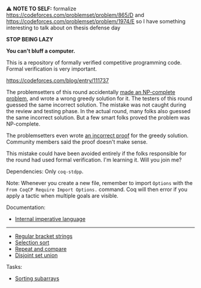 :warning: **NOTE TO SELF:** formalize https://codeforces.com/problemset/problem/865/D and https://codeforces.com/problemset/problem/1974/E so I have something interesting to talk about on thesis defense day

**STOP BEING LAZY**

**You can't bluff a computer.**

This is a repository of formally verified competitive programming code. Formal verification is very important.

https://codeforces.com/blog/entry/111737

The problemsetters of this round accidentally [made an NP-complete problem](https://web.archive.org/web/20230125221257/https://codeforces.com/contest/1780/problem/C), and wrote a wrong greedy solution for it. The testers of this round guessed the same incorrect solution. The mistake was not caught during the review and testing phase. In the actual round, many folks also guessed the same incorrect solution. But a few smart folks proved the problem was NP-complete.

The problemsetters even wrote [an incorrect proof](https://codeforces.com/blog/entry/111737?#comment-996084) for the greedy solution. Community members said the proof doesn't make sense.

This mistake could have been avoided entirely if the folks responsible for the round had used formal verification. I'm learning it. Will you join me?

Dependencies: Only `coq-stdpp`.

Note: Whenever you create a new file, remember to import `Options` with the `From CoqCP Require Import Options.` command. Coq will then error if you apply a tactic when multiple goals are visible.

Documentation:

- [Internal imperative language](docs/InternalImperativeLanguage.md)
<hr>

- [Regular bracket strings](docs/RegularBracketString.md)
- [Selection sort](docs/SelectionSort.md)
- [Repeat and compare](docs/RepeatCompare.md)
- [Disjoint set union](docs/DisjointSetUnion.md)

Tasks:

- [Sorting subarrays](docs/SortingSubarrays.md)
